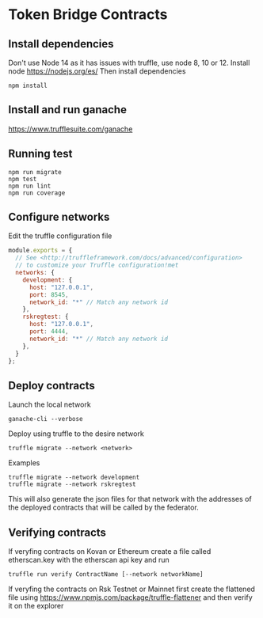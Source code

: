 # Token Bridge Contracts

## Install dependencies
Don't use Node 14 as it has issues with truffle, use node 8, 10 or 12.
Install node https://nodejs.org/es/
Then install dependencies
```
npm install
```

## Install and run ganache
https://www.trufflesuite.com/ganache


## Running test

```
npm run migrate
npm test
npm run lint
npm run coverage
```

## Configure networks

Edit the truffle configuration file

```js
module.exports = {
  // See <http://truffleframework.com/docs/advanced/configuration>
  // to customize your Truffle configuration!met
  networks: {
    development: {
      host: "127.0.0.1",
      port: 8545,
      network_id: "*" // Match any network id
    },
    rskregtest: {
      host: "127.0.0.1",
      port: 4444,
      network_id: "*" // Match any network id
    },
  }
};
```

## Deploy contracts

Launch the local network

```
ganache-cli --verbose
```

Deploy using truffle to the desire network
```
truffle migrate --network <network>
```

Examples
```
truffle migrate --network development
truffle migrate --network rskregtest
```

This will also generate the json files for that network with the addresses of the deployed contracts that will be called by the federator.


## Verifying contracts

If veryfing contracts on Kovan or Ethereum create a file called etherscan.key with the etherscan api key and run
```
truffle run verify ContractName [--network networkName]
```

If veryfing the contracts on Rsk Testnet or Mainnet first create the flattened file using
https://www.npmjs.com/package/truffle-flattener
and then verify it on the explorer





